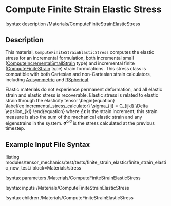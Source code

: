 # Compute Finite Strain Elastic Stress
!syntax description /Materials/ComputeFiniteStrainElasticStress

## Description
This material, `ComputeFiniteStrainElasticStress` computes the elastic stress for an incremental formulation, both incremental small ([ComputeIncrementalSmallStrain](/ComputeIncrementalSmallStrain.md) type) and incremental finite ([ComputeFiniteStrain](/ComputeFiniteStrain.md) type) strain formulations.
This stress class is compatible with both Cartesian and non-Cartesian strain calculators, including [Axisymmetric](/ComputeAxisymmetricRZFiniteStrain.md) and [RSpherical](/ComputeRSphericalFiniteStrain.md).

Elastic materials do not experience permanent deformation, and all elastic strain and elastic stress is recoverable. Elastic stress is related to elastic strain through the elasticity tensor
\begin{equation}
  \label{eq:incremental_stress_calculator}
  \sigma_{ij} = C_{ijkl} \Delta \epsilon_{kl}
\end{equation}
where $\Delta \boldsymbol{\epsilon}$ is the strain increment; this strain measure is also the sum of the mechanical elastic strain and any eigenstrains in the system.
$\boldsymbol{\sigma}^{old}$ is the stress calculated at the previous timestep.

## Example Input File Syntax
!listing modules/tensor_mechanics/test/tests/finite_strain_elastic/finite_strain_elastic_new_test.i block=Materials/stress

!syntax parameters /Materials/ComputeFiniteStrainElasticStress

!syntax inputs /Materials/ComputeFiniteStrainElasticStress

!syntax children /Materials/ComputeFiniteStrainElasticStress
